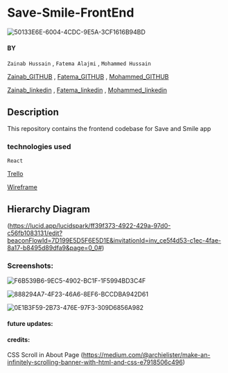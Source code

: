 # Save-Smile-FrontEnd

![50133E6E-6004-4CDC-9E5A-3CF1616B94BD](https://github.com/ZainabHussain20/Save-and-Smile-/assets/121151845/1cdc7efd-3be1-4db6-a7e2-2555f290466a)

#### BY

`Zainab Hussain` , `Fatema Alajmi` , `Mohammed Hussain`

[Zainab_GITHUB](https://github.com/ZainabHussain20) , [Fatema_GITHUB](https://github.com/fatemaajmi) , [Mohammed_GITHUB](https://github.com/MohdHusain2000)

[Zainab_linkedin](https://www.linkedin.com/in/zainab-hussain-350643310/) , [Fatema_linkedin](https://www.linkedin.com/in/fatema-alajmi404/) , [Mohammed_linkedin]()

## Description

This repository contains the frontend codebase for Save and Smile app

### technologies used

`React `

[Trello](https://trello.com/b/K10bdZfI/save-and-smile)

[Wireframe](https://app.diagrams.net/#G1UMCmHTEfSQIXHwfmKIAkb9udSFsEOMWE#%7B%22pageId%22%3A%22ZJprJoEtrz4pNf1Qh_gU%22%7D)

## Hierarchy Diagram

(https://lucid.app/lucidspark/ff39f373-4922-429a-97d0-c56fb1083131/edit?beaconFlowId=7D199E5D5F6E5D1E&invitationId=inv_ce5f4d53-c1ec-4fae-8a17-b8495d89dfa9&page=0_0#)

### Screenshots:

![F6B539B6-9EC5-4902-BC1F-1F5994BD3C4F](https://github.com/ZainabHussain20/Save-Smile-FrontEnd/assets/121151845/c94fa89d-6c9d-4c1c-ad12-3db7b6c7e80b)

![888294A7-4F23-46A6-8EF6-BCCDBA942D61](https://github.com/ZainabHussain20/Save-Smile-FrontEnd/assets/121151845/b4d21c73-53be-4292-b87c-cd6b8a6ca30a)

![0E1B3F59-2B73-476E-97F3-309D6856A982](https://github.com/ZainabHussain20/Save-Smile-FrontEnd/assets/121151845/0bcacbc9-75ca-4d42-b147-43a0cc5c61a7)


#### future updates:

#### credits:

CSS Scroll in About Page (https://medium.com/@archielister/make-an-infinitely-scrolling-banner-with-html-and-css-e7918506c496)
